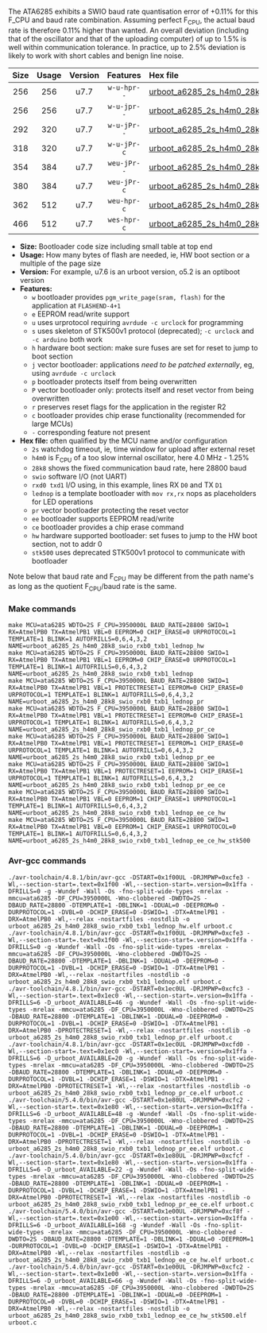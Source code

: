The ATA6285 exhibits a SWIO baud rate quantisation error of +0.11% for this F_CPU and baud rate combination. Assuming perfect F<sub>CPU</sub>, the actual baud rate is therefore 0.11% higher than wanted. An overall deviation (including that of the oscillator and that of the uploading computer) of up to 1.5% is well within communication tolerance. In practice, up to 2.5% deviation is likely to work with short cables and benign line noise.

|Size|Usage|Version|Features|Hex file|
|:-:|:-:|:-:|:-:|:--|
|256|256|u7.7|`w-u-hpr--`|[urboot_a6285_2s_h4m0_28k8_swio_rxb0_txb1_lednop_hw.hex](https://raw.githubusercontent.com/stefanrueger/urboot.hex/main/mcus/ata6285/watchdog_2_s/internal_oscillator_h-1.25%25/%2B4m000000_hz/%2B%2B28k8_baud/swio_rxb0_txb1/lednop/urboot_a6285_2s_h4m0_28k8_swio_rxb0_txb1_lednop_hw.hex)|
|256|256|u7.7|`w-u-jpr--`|[urboot_a6285_2s_h4m0_28k8_swio_rxb0_txb1_lednop.hex](https://raw.githubusercontent.com/stefanrueger/urboot.hex/main/mcus/ata6285/watchdog_2_s/internal_oscillator_h-1.25%25/%2B4m000000_hz/%2B%2B28k8_baud/swio_rxb0_txb1/lednop/urboot_a6285_2s_h4m0_28k8_swio_rxb0_txb1_lednop.hex)|
|292|320|u7.7|`w-u-jPr--`|[urboot_a6285_2s_h4m0_28k8_swio_rxb0_txb1_lednop_pr.hex](https://raw.githubusercontent.com/stefanrueger/urboot.hex/main/mcus/ata6285/watchdog_2_s/internal_oscillator_h-1.25%25/%2B4m000000_hz/%2B%2B28k8_baud/swio_rxb0_txb1/lednop/urboot_a6285_2s_h4m0_28k8_swio_rxb0_txb1_lednop_pr.hex)|
|318|320|u7.7|`w-u-jPr-c`|[urboot_a6285_2s_h4m0_28k8_swio_rxb0_txb1_lednop_pr_ce.hex](https://raw.githubusercontent.com/stefanrueger/urboot.hex/main/mcus/ata6285/watchdog_2_s/internal_oscillator_h-1.25%25/%2B4m000000_hz/%2B%2B28k8_baud/swio_rxb0_txb1/lednop/urboot_a6285_2s_h4m0_28k8_swio_rxb0_txb1_lednop_pr_ce.hex)|
|354|384|u7.7|`weu-jPr--`|[urboot_a6285_2s_h4m0_28k8_swio_rxb0_txb1_lednop_pr_ee.hex](https://raw.githubusercontent.com/stefanrueger/urboot.hex/main/mcus/ata6285/watchdog_2_s/internal_oscillator_h-1.25%25/%2B4m000000_hz/%2B%2B28k8_baud/swio_rxb0_txb1/lednop/urboot_a6285_2s_h4m0_28k8_swio_rxb0_txb1_lednop_pr_ee.hex)|
|380|384|u7.7|`weu-jPr-c`|[urboot_a6285_2s_h4m0_28k8_swio_rxb0_txb1_lednop_pr_ee_ce.hex](https://raw.githubusercontent.com/stefanrueger/urboot.hex/main/mcus/ata6285/watchdog_2_s/internal_oscillator_h-1.25%25/%2B4m000000_hz/%2B%2B28k8_baud/swio_rxb0_txb1/lednop/urboot_a6285_2s_h4m0_28k8_swio_rxb0_txb1_lednop_pr_ee_ce.hex)|
|362|512|u7.7|`weu-hpr-c`|[urboot_a6285_2s_h4m0_28k8_swio_rxb0_txb1_lednop_ee_ce_hw.hex](https://raw.githubusercontent.com/stefanrueger/urboot.hex/main/mcus/ata6285/watchdog_2_s/internal_oscillator_h-1.25%25/%2B4m000000_hz/%2B%2B28k8_baud/swio_rxb0_txb1/lednop/urboot_a6285_2s_h4m0_28k8_swio_rxb0_txb1_lednop_ee_ce_hw.hex)|
|466|512|u7.7|`wes-hpr-c`|[urboot_a6285_2s_h4m0_28k8_swio_rxb0_txb1_lednop_ee_ce_hw_stk500.hex](https://raw.githubusercontent.com/stefanrueger/urboot.hex/main/mcus/ata6285/watchdog_2_s/internal_oscillator_h-1.25%25/%2B4m000000_hz/%2B%2B28k8_baud/swio_rxb0_txb1/lednop/urboot_a6285_2s_h4m0_28k8_swio_rxb0_txb1_lednop_ee_ce_hw_stk500.hex)|

- **Size:** Bootloader code size including small table at top end
- **Usage:** How many bytes of flash are needed, ie, HW boot section or a multiple of the page size
- **Version:** For example, u7.6 is an urboot version, o5.2 is an optiboot version
- **Features:**
  + `w` bootloader provides `pgm_write_page(sram, flash)` for the application at `FLASHEND-4+1`
  + `e` EEPROM read/write support
  + `u` uses urprotocol requiring `avrdude -c urclock` for programming
  + `s` uses skeleton of STK500v1 protocol (deprecated); `-c urclock` and `-c arduino` both work
  + `h` hardware boot section: make sure fuses are set for reset to jump to boot section
  + `j` vector bootloader: applications *need to be patched externally*, eg, using `avrdude -c urclock`
  + `p` bootloader protects itself from being overwritten
  + `P` vector bootloader only: protects itself and reset vector from being overwritten
  + `r` preserves reset flags for the application in the register R2
  + `c` bootloader provides chip erase functionality (recommended for large MCUs)
  + `-` corresponding feature not present
- **Hex file:** often qualified by the MCU name and/or configuration
  + `2s` watchdog timeout, ie, time window for upload after external reset
  + `h4m0` is F<sub>CPU</sub> of a too slow internal oscillator, here 4.0 MHz - 1.25%
  + `28k8` shows the fixed communication baud rate, here 28800 baud
  + `swio` software I/O (not UART)
  + `rxd0 txd1` I/O using, in this example, lines RX `D0` and TX `D1`
  + `lednop` is a template bootloader with `mov rx,rx` nops as placeholders for LED operations
  + `pr` vector bootloader protecting the reset vector
  + `ee` bootloader supports EEPROM read/write
  + `ce` bootloader provides a chip erase command
  + `hw` hardware supported bootloader: set fuses to jump to the HW boot section, not to addr 0
  + `stk500` uses deprecated STK500v1 protocol to communicate with bootloader


Note below that baud rate and F<sub>CPU</sub> may be different from the path name's as long as the quotient F<sub>CPU</sub>/baud rate is the same.

### Make commands
```
make MCU=ata6285 WDTO=2S F_CPU=3950000L BAUD_RATE=28800 SWIO=1 RX=AtmelPB0 TX=AtmelPB1 VBL=0 EEPROM=0 CHIP_ERASE=0 URPROTOCOL=1 TEMPLATE=1 BLINK=1 AUTOFRILLS=0,6,4,3,2 NAME=urboot_a6285_2s_h4m0_28k8_swio_rxb0_txb1_lednop_hw
make MCU=ata6285 WDTO=2S F_CPU=3950000L BAUD_RATE=28800 SWIO=1 RX=AtmelPB0 TX=AtmelPB1 VBL=1 EEPROM=0 CHIP_ERASE=0 URPROTOCOL=1 TEMPLATE=1 BLINK=1 AUTOFRILLS=0,6,4,3,2 NAME=urboot_a6285_2s_h4m0_28k8_swio_rxb0_txb1_lednop
make MCU=ata6285 WDTO=2S F_CPU=3950000L BAUD_RATE=28800 SWIO=1 RX=AtmelPB0 TX=AtmelPB1 VBL=1 PROTECTRESET=1 EEPROM=0 CHIP_ERASE=0 URPROTOCOL=1 TEMPLATE=1 BLINK=1 AUTOFRILLS=0,6,4,3,2 NAME=urboot_a6285_2s_h4m0_28k8_swio_rxb0_txb1_lednop_pr
make MCU=ata6285 WDTO=2S F_CPU=3950000L BAUD_RATE=28800 SWIO=1 RX=AtmelPB0 TX=AtmelPB1 VBL=1 PROTECTRESET=1 EEPROM=0 CHIP_ERASE=1 URPROTOCOL=1 TEMPLATE=1 BLINK=1 AUTOFRILLS=0,6,4,3,2 NAME=urboot_a6285_2s_h4m0_28k8_swio_rxb0_txb1_lednop_pr_ce
make MCU=ata6285 WDTO=2S F_CPU=3950000L BAUD_RATE=28800 SWIO=1 RX=AtmelPB0 TX=AtmelPB1 VBL=1 PROTECTRESET=1 EEPROM=1 CHIP_ERASE=0 URPROTOCOL=1 TEMPLATE=1 BLINK=1 AUTOFRILLS=0,6,4,3,2 NAME=urboot_a6285_2s_h4m0_28k8_swio_rxb0_txb1_lednop_pr_ee
make MCU=ata6285 WDTO=2S F_CPU=3950000L BAUD_RATE=28800 SWIO=1 RX=AtmelPB0 TX=AtmelPB1 VBL=1 PROTECTRESET=1 EEPROM=1 CHIP_ERASE=1 URPROTOCOL=1 TEMPLATE=1 BLINK=1 AUTOFRILLS=0,6,4,3,2 NAME=urboot_a6285_2s_h4m0_28k8_swio_rxb0_txb1_lednop_pr_ee_ce
make MCU=ata6285 WDTO=2S F_CPU=3950000L BAUD_RATE=28800 SWIO=1 RX=AtmelPB0 TX=AtmelPB1 VBL=0 EEPROM=1 CHIP_ERASE=1 URPROTOCOL=1 TEMPLATE=1 BLINK=1 AUTOFRILLS=0,6,4,3,2 NAME=urboot_a6285_2s_h4m0_28k8_swio_rxb0_txb1_lednop_ee_ce_hw
make MCU=ata6285 WDTO=2S F_CPU=3950000L BAUD_RATE=28800 SWIO=1 RX=AtmelPB0 TX=AtmelPB1 VBL=0 EEPROM=1 CHIP_ERASE=1 URPROTOCOL=0 TEMPLATE=1 BLINK=1 AUTOFRILLS=0,6,4,3,2 NAME=urboot_a6285_2s_h4m0_28k8_swio_rxb0_txb1_lednop_ee_ce_hw_stk500
```

### Avr-gcc commands
```
./avr-toolchain/4.8.1/bin/avr-gcc -DSTART=0x1f00UL -DRJMPWP=0xcfe3 -Wl,--section-start=.text=0x1f00 -Wl,--section-start=.version=0x1ffa -DFRILLS=0 -g -Wundef -Wall -Os -fno-split-wide-types -mrelax -mmcu=ata6285 -DF_CPU=3950000L -Wno-clobbered -DWDTO=2S -DBAUD_RATE=28800 -DTEMPLATE=1 -DBLINK=1 -DDUAL=0 -DEEPROM=0 -DURPROTOCOL=1 -DVBL=0 -DCHIP_ERASE=0 -DSWIO=1 -DTX=AtmelPB1 -DRX=AtmelPB0 -Wl,--relax -nostartfiles -nostdlib -o urboot_a6285_2s_h4m0_28k8_swio_rxb0_txb1_lednop_hw.elf urboot.c
./avr-toolchain/4.8.1/bin/avr-gcc -DSTART=0x1f00UL -DRJMPWP=0xcfe3 -Wl,--section-start=.text=0x1f00 -Wl,--section-start=.version=0x1ffa -DFRILLS=0 -g -Wundef -Wall -Os -fno-split-wide-types -mrelax -mmcu=ata6285 -DF_CPU=3950000L -Wno-clobbered -DWDTO=2S -DBAUD_RATE=28800 -DTEMPLATE=1 -DBLINK=1 -DDUAL=0 -DEEPROM=0 -DURPROTOCOL=1 -DVBL=1 -DCHIP_ERASE=0 -DSWIO=1 -DTX=AtmelPB1 -DRX=AtmelPB0 -Wl,--relax -nostartfiles -nostdlib -o urboot_a6285_2s_h4m0_28k8_swio_rxb0_txb1_lednop.elf urboot.c
./avr-toolchain/4.8.1/bin/avr-gcc -DSTART=0x1ec0UL -DRJMPWP=0xcfc3 -Wl,--section-start=.text=0x1ec0 -Wl,--section-start=.version=0x1ffa -DFRILLS=6 -D_urboot_AVAILABLE=46 -g -Wundef -Wall -Os -fno-split-wide-types -mrelax -mmcu=ata6285 -DF_CPU=3950000L -Wno-clobbered -DWDTO=2S -DBAUD_RATE=28800 -DTEMPLATE=1 -DBLINK=1 -DDUAL=0 -DEEPROM=0 -DURPROTOCOL=1 -DVBL=1 -DCHIP_ERASE=0 -DSWIO=1 -DTX=AtmelPB1 -DRX=AtmelPB0 -DPROTECTRESET=1 -Wl,--relax -nostartfiles -nostdlib -o urboot_a6285_2s_h4m0_28k8_swio_rxb0_txb1_lednop_pr.elf urboot.c
./avr-toolchain/4.8.1/bin/avr-gcc -DSTART=0x1ec0UL -DRJMPWP=0xcfd0 -Wl,--section-start=.text=0x1ec0 -Wl,--section-start=.version=0x1ffa -DFRILLS=6 -D_urboot_AVAILABLE=20 -g -Wundef -Wall -Os -fno-split-wide-types -mrelax -mmcu=ata6285 -DF_CPU=3950000L -Wno-clobbered -DWDTO=2S -DBAUD_RATE=28800 -DTEMPLATE=1 -DBLINK=1 -DDUAL=0 -DEEPROM=0 -DURPROTOCOL=1 -DVBL=1 -DCHIP_ERASE=1 -DSWIO=1 -DTX=AtmelPB1 -DRX=AtmelPB0 -DPROTECTRESET=1 -Wl,--relax -nostartfiles -nostdlib -o urboot_a6285_2s_h4m0_28k8_swio_rxb0_txb1_lednop_pr_ce.elf urboot.c
./avr-toolchain/5.4.0/bin/avr-gcc -DSTART=0x1e80UL -DRJMPWP=0xcfc2 -Wl,--section-start=.text=0x1e80 -Wl,--section-start=.version=0x1ffa -DFRILLS=6 -D_urboot_AVAILABLE=48 -g -Wundef -Wall -Os -fno-split-wide-types -mrelax -mmcu=ata6285 -DF_CPU=3950000L -Wno-clobbered -DWDTO=2S -DBAUD_RATE=28800 -DTEMPLATE=1 -DBLINK=1 -DDUAL=0 -DEEPROM=1 -DURPROTOCOL=1 -DVBL=1 -DCHIP_ERASE=0 -DSWIO=1 -DTX=AtmelPB1 -DRX=AtmelPB0 -DPROTECTRESET=1 -Wl,--relax -nostartfiles -nostdlib -o urboot_a6285_2s_h4m0_28k8_swio_rxb0_txb1_lednop_pr_ee.elf urboot.c
./avr-toolchain/5.4.0/bin/avr-gcc -DSTART=0x1e80UL -DRJMPWP=0xcfcf -Wl,--section-start=.text=0x1e80 -Wl,--section-start=.version=0x1ffa -DFRILLS=6 -D_urboot_AVAILABLE=22 -g -Wundef -Wall -Os -fno-split-wide-types -mrelax -mmcu=ata6285 -DF_CPU=3950000L -Wno-clobbered -DWDTO=2S -DBAUD_RATE=28800 -DTEMPLATE=1 -DBLINK=1 -DDUAL=0 -DEEPROM=1 -DURPROTOCOL=1 -DVBL=1 -DCHIP_ERASE=1 -DSWIO=1 -DTX=AtmelPB1 -DRX=AtmelPB0 -DPROTECTRESET=1 -Wl,--relax -nostartfiles -nostdlib -o urboot_a6285_2s_h4m0_28k8_swio_rxb0_txb1_lednop_pr_ee_ce.elf urboot.c
./avr-toolchain/5.4.0/bin/avr-gcc -DSTART=0x1e00UL -DRJMPWP=0xcf8f -Wl,--section-start=.text=0x1e00 -Wl,--section-start=.version=0x1ffa -DFRILLS=6 -D_urboot_AVAILABLE=168 -g -Wundef -Wall -Os -fno-split-wide-types -mrelax -mmcu=ata6285 -DF_CPU=3950000L -Wno-clobbered -DWDTO=2S -DBAUD_RATE=28800 -DTEMPLATE=1 -DBLINK=1 -DDUAL=0 -DEEPROM=1 -DURPROTOCOL=1 -DVBL=0 -DCHIP_ERASE=1 -DSWIO=1 -DTX=AtmelPB1 -DRX=AtmelPB0 -Wl,--relax -nostartfiles -nostdlib -o urboot_a6285_2s_h4m0_28k8_swio_rxb0_txb1_lednop_ee_ce_hw.elf urboot.c
./avr-toolchain/5.4.0/bin/avr-gcc -DSTART=0x1e00UL -DRJMPWP=0xcfc2 -Wl,--section-start=.text=0x1e00 -Wl,--section-start=.version=0x1ffa -DFRILLS=6 -D_urboot_AVAILABLE=66 -g -Wundef -Wall -Os -fno-split-wide-types -mrelax -mmcu=ata6285 -DF_CPU=3950000L -Wno-clobbered -DWDTO=2S -DBAUD_RATE=28800 -DTEMPLATE=1 -DBLINK=1 -DDUAL=0 -DEEPROM=1 -DURPROTOCOL=0 -DVBL=0 -DCHIP_ERASE=1 -DSWIO=1 -DTX=AtmelPB1 -DRX=AtmelPB0 -Wl,--relax -nostartfiles -nostdlib -o urboot_a6285_2s_h4m0_28k8_swio_rxb0_txb1_lednop_ee_ce_hw_stk500.elf urboot.c
```

